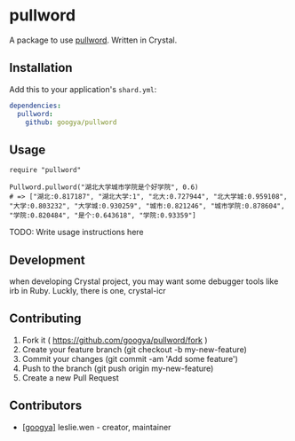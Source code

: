 # pullword

A package to use [pullword](http://pullword.com/). Written in Crystal.

## Installation


Add this to your application's `shard.yml`:

```yaml
dependencies:
  pullword:
    github: googya/pullword
```


## Usage


```crystal
require "pullword"

Pullword.pullword("湖北大学城市学院是个好学院", 0.6)
# => ["湖北:0.817187", "湖北大学:1", "北大:0.727944", "北大学城:0.959108", "大学:0.803232", "大学城:0.930259", "城市:0.821246", "城市学院:0.878604", "学院:0.820484", "是个:0.643618", "学院:0.93359"]
```


TODO: Write usage instructions here

## Development

when developing Crystal project, you may want some debugger tools like irb in Ruby. Luckly, there is one, crystal-icr

## Contributing

1. Fork it ( https://github.com/googya/pullword/fork )
2. Create your feature branch (git checkout -b my-new-feature)
3. Commit your changes (git commit -am 'Add some feature')
4. Push to the branch (git push origin my-new-feature)
5. Create a new Pull Request

## Contributors

- [[googya]](https://github.com/[googya]) leslie.wen - creator, maintainer
